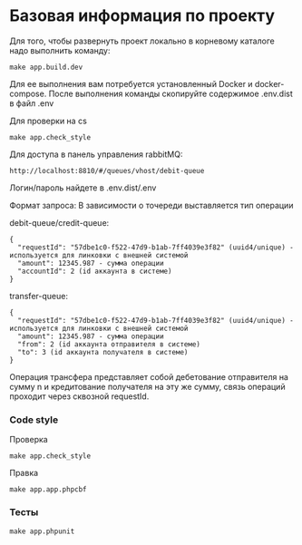 # Базовая информация по проекту

Для того, чтобы развернуть проект локально в корневому каталоге надо выполнить команду:

``make app.build.dev``

Для ее выполнения вам потребуется установленный Docker и docker-compose.
 После выполнения команды скопируйте содержимое .env.dist в файл .env

Для проверки на cs

``make app.check_style``

Для доступа в панель управления rabbitMQ:

``http://localhost:8810/#/queues/vhost/debit-queue``

Логин/пароль найдете в .env.dist/.env

Формат запроса:
В зависимости о точереди выставляется тип операции

debit-queue/credit-queue:
```
{
  "requestId": "57dbe1c0-f522-47d9-b1ab-7ff4039e3f82" (uuid4/unique) - используется для линковки с внешней системой
  "amount": 12345.987 - сумма операции
  "accountId": 2 (id аккаунта в системе)
}

```
transfer-queue:
```
{
  "requestId": "57dbe1c0-f522-47d9-b1ab-7ff4039e3f82" (uuid4/unique) - используется для линковки с внешней системой
  "amount": 12345.987 - сумма операции
  "from": 2 (id аккаунта отправителя в системе)
  "to": 3 (id аккаунта получателя в системе)
}
```
Операция трансфера представляет собой дебетование отправителя на сумму n и кредитование получателя на эту же сумму,
связь операций проходит через сквозной requestId.

###  Code style

Проверка

``make app.check_style``

Правка

``make app.app.phpcbf``

### Тесты

``make app.phpunit``
